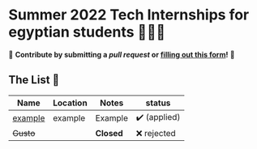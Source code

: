 # Summer 2022 Tech Internships for egyptian students 🤿👩‍💻

🤗 **Contribute by submitting a *pull request* or [filling out this form](https://docs.google.com/forms/d/e/1FAIpQLSf5ZYrhhYziWFQChdfxU_UWYacAHRsCuYpixuqhJ4pL_7RF-w/viewform?usp=sf_link)!**  🤗

## The List 👔

| Name  |  Location |  Notes | status |
|---|---|-------------|--|
|[example]() | example | Example | :heavy_check_mark: (applied) |
|<del>Gusto</del> | | **Closed** | :x: rejected |
